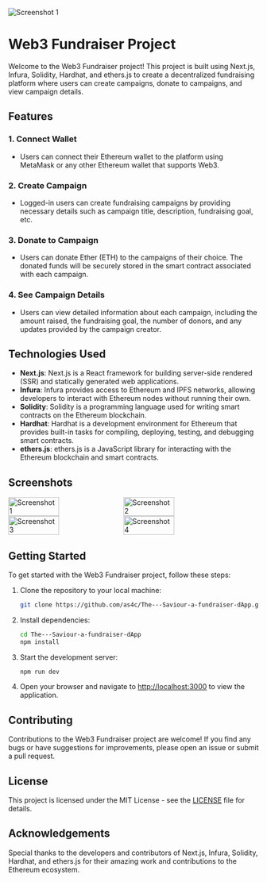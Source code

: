 ![Screenshot 1](https://github.com/as4c/The---Saviour-a-fundraiser-dApp/assets/84590258/8c62aa8c-ff23-4066-8e59-77f65f4dc0d8)
# Web3 Fundraiser Project

Welcome to the Web3 Fundraiser project! This project is built using Next.js, Infura, Solidity, Hardhat, and ethers.js to create a decentralized fundraising platform where users can create campaigns, donate to campaigns, and view campaign details.

## Features

### 1. Connect Wallet
- Users can connect their Ethereum wallet to the platform using MetaMask or any other Ethereum wallet that supports Web3.

### 2. Create Campaign
- Logged-in users can create fundraising campaigns by providing necessary details such as campaign title, description, fundraising goal, etc.

### 3. Donate to Campaign
- Users can donate Ether (ETH) to the campaigns of their choice. The donated funds will be securely stored in the smart contract associated with each campaign.

### 4. See Campaign Details
- Users can view detailed information about each campaign, including the amount raised, the fundraising goal, the number of donors, and any updates provided by the campaign creator.

## Technologies Used

- **Next.js**: Next.js is a React framework for building server-side rendered (SSR) and statically generated web applications.
- **Infura**: Infura provides access to Ethereum and IPFS networks, allowing developers to interact with Ethereum nodes without running their own.
- **Solidity**: Solidity is a programming language used for writing smart contracts on the Ethereum blockchain.
- **Hardhat**: Hardhat is a development environment for Ethereum that provides built-in tasks for compiling, deploying, testing, and debugging smart contracts.
- **ethers.js**: ethers.js is a JavaScript library for interacting with the Ethereum blockchain and smart contracts.
## Screenshots
<div style="display: flex;">
    <img src="https://github.com/as4c/The---Saviour-a-fundraiser-dApp/assets/84590258/8c62aa8c-ff23-4066-8e59-77f65f4dc0d8" alt="Screenshot 1" style="width: 45%; margin-right: 5px;">
    <img src="https://github.com/as4c/The---Saviour-a-fundraiser-dApp/assets/84590258/992130a9-3d1d-4255-9c64-4bb7d86b41e6" alt="Screenshot 2" style="width: 45%;">
</div>

<div style="display: flex;">
    <img src="https://github.com/as4c/The---Saviour-a-fundraiser-dApp/assets/84590258/6a3544aa-a50c-46df-b751-10e2dec82ab0" alt="Screenshot 3" style="width: 45%; margin-right: 5px;">
    <img src="https://github.com/as4c/The---Saviour-a-fundraiser-dApp/assets/84590258/326a76ed-89f2-4986-a880-fbcb26394fba" alt="Screenshot 4" style="width: 45%;">
</div>

## Getting Started

To get started with the Web3 Fundraiser project, follow these steps:

1. Clone the repository to your local machine:

   ```bash
   git clone https://github.com/as4c/The---Saviour-a-fundraiser-dApp.git
   ```

2. Install dependencies:

   ```bash
   cd The---Saviour-a-fundraiser-dApp
   npm install
   ```

3. Start the development server:

   ```bash
   npm run dev
   ```

4. Open your browser and navigate to [http://localhost:3000](http://localhost:3000) to view the application.

## Contributing

Contributions to the Web3 Fundraiser project are welcome! If you find any bugs or have suggestions for improvements, please open an issue or submit a pull request.

## License

This project is licensed under the MIT License - see the [LICENSE](LICENSE) file for details.

## Acknowledgements

Special thanks to the developers and contributors of Next.js, Infura, Solidity, Hardhat, and ethers.js for their amazing work and contributions to the Ethereum ecosystem.